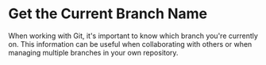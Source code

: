 # Get the Current Branch Name

When working with Git, it's important to know which branch you're currently on. This information can be useful when collaborating with others or when managing multiple branches in your own repository.

